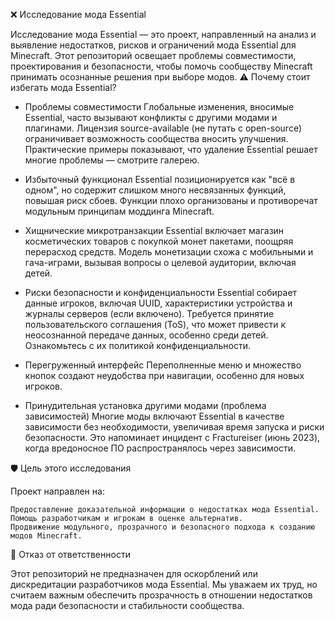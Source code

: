 ❌ Исследование мода Essential

Исследование мода Essential — это проект, направленный на анализ и выявление недостатков, рисков и ограничений мода Essential для Minecraft. Этот репозиторий освещает проблемы совместимости, проектирования и безопасности, чтобы помочь сообществу Minecraft принимать осознанные решения при выборе модов.
⚠️ Почему стоит избегать мода Essential?
- Проблемы совместимости
        Глобальные изменения, вносимые Essential, часто вызывают конфликты с другими модами и плагинами.
        Лицензия source-available (не путать с open-source) ограничивает возможность сообщества вносить улучшения.
        Практические примеры показывают, что удаление Essential решает многие проблемы — смотрите галерею.

- Избыточный функционал
        Essential позиционируется как "всё в одном", но содержит слишком много несвязанных функций, повышая риск сбоев.
        Функции плохо организованы и противоречат модульным принципам моддинга Minecraft.

- Хищнические микротранзакции
        Essential включает магазин косметических товаров с покупкой монет пакетами, поощряя перерасход средств.
        Модель монетизации схожа с мобильными и гача-играми, вызывая вопросы о целевой аудитории, включая детей.

- Риски безопасности и конфиденциальности
        Essential собирает данные игроков, включая UUID, характеристики устройства и журналы серверов (если включено).
        Требуется принятие пользовательского соглашения (ToS), что может привести к неосознанной передаче данных, особенно среди детей.
        Ознакомьтесь с их политикой конфиденциальности.

- Перегруженный интерфейс
        Переполненные меню и множество кнопок создают неудобства при навигации, особенно для новых игроков.

- Принудительная установка другими модами (проблема зависимостей)
        Многие моды включают Essential в качестве зависимости без необходимости, увеличивая время запуска и риски безопасности.
        Это напоминает инцидент с Fractureiser (июнь 2023), когда вредоносное ПО распространялось через зависимости.

🛡️ Цель этого исследования

Проект направлен на:

    Предоставление доказательной информации о недостатках мода Essential.
    Помощь разработчикам и игрокам в оценке альтернатив.
    Продвижение модульного, прозрачного и безопасного подхода к созданию модов Minecraft.

📄 Отказ от ответственности

Этот репозиторий не предназначен для оскорблений или дискредитации разработчиков мода Essential. Мы уважаем их труд, но считаем важным обеспечить прозрачность в отношении недостатков мода ради безопасности и стабильности сообщества.
